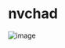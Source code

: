 # nvchad

![image](https://github.com/tallestlegacy/nvchad/assets/71118951/29da8c8d-9b34-410e-bd36-9074e5ae190d)

